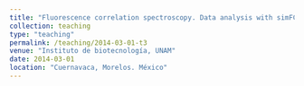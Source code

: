 ```yaml
---
title: "Fluorescence correlation spectroscopy. Data analysis with simFCS"
collection: teaching
type: "teaching"
permalink: /teaching/2014-03-01-t3
venue: "Instituto de biotecnología, UNAM"
date: 2014-03-01
location: "Cuernavaca, Morelos. México"
---
```

